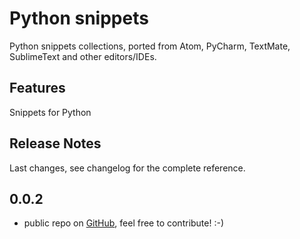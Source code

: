 # Python snippets 

Python snippets collections, ported from Atom, PyCharm, TextMate, SublimeText and other editors/IDEs.

## Features

Snippets for Python

## Release Notes

Last changes, see changelog for the complete reference.

## 0.0.2

- public repo on [GitHub](https://github.com/cstrap/python-snippets), feel free to contribute! :-)
